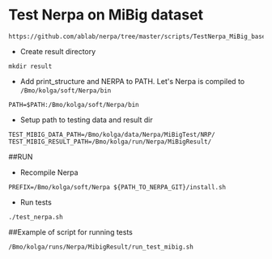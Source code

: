 # Test Nerpa on MiBig dataset

````
https://github.com/ablab/nerpa/tree/master/scripts/TestNerpa_MiBig_base
````


* Create result directory
````
mkdir result
````

* Add print_structure and NERPA to PATH. Let's Nerpa is compiled to ``/Bmo/kolga/soft/Nerpa/bin``
````
PATH=$PATH:/Bmo/kolga/soft/Nerpa/bin
````

* Setup path to testing data and result dir
````
TEST_MIBIG_DATA_PATH=/Bmo/kolga/data/Nerpa/MiBigTest/NRP/
TEST_MIBIG_RESULT_PATH=/Bmo/kolga/run/Nerpa/MiBigResult/
````

##RUN
* Recompile Nerpa
````
PREFIX=/Bmo/kolga/soft/Nerpa ${PATH_TO_NERPA_GIT}/install.sh
````

* Run tests
````
./test_nerpa.sh
````

##Example of script for running tests
````
/Bmo/kolga/runs/Nerpa/MibigResult/run_test_mibig.sh
````
